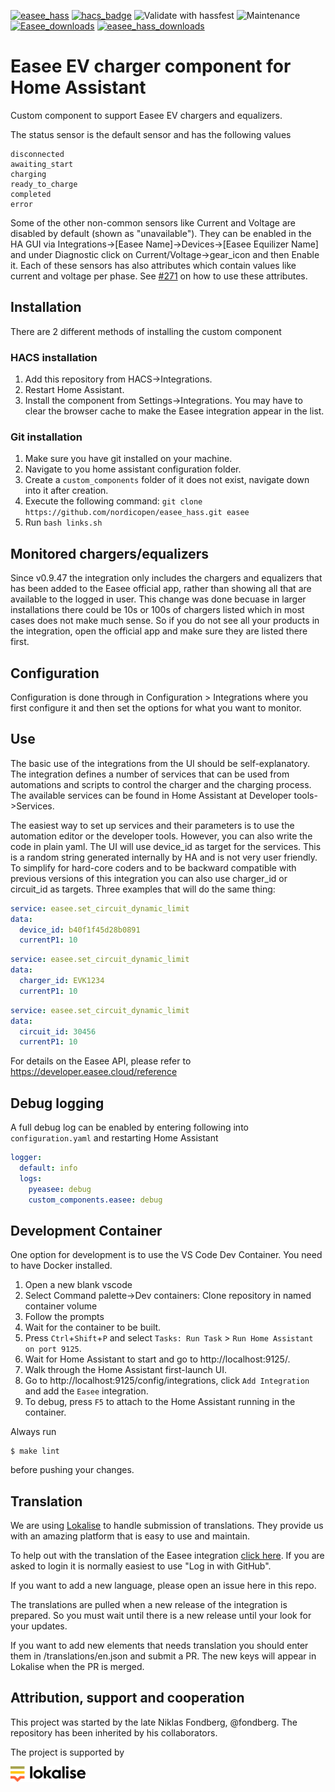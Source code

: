 [![easee_hass](https://img.shields.io/github/release/nordicopen/easee_hass.svg?1)](https://github.com/nordicopen/easee_hass) [![hacs_badge](https://img.shields.io/badge/HACS-Default-orange.svg)](https://github.com/hacs/integration) ![Validate with hassfest](https://github.com/nordicopen/easee_hass/workflows/Validate%20with%20hassfest/badge.svg) ![Maintenance](https://img.shields.io/maintenance/yes/2023.svg) [![Easee_downloads](https://img.shields.io/github/downloads/nordicopen/easee_hass/total)](https://github.com/nordicopen/easee_hass) [![easee_hass_downloads](https://img.shields.io/github/downloads/nordicopen/easee_hass/latest/total)](https://github.com/nordicopen/easee_hass)


# Easee EV charger component for Home Assistant

Custom component to support Easee EV chargers and equalizers.

The status sensor is the default sensor and has the following values

```
disconnected
awaiting_start
charging
ready_to_charge
completed
error
```
Some of the other non-common sensors like Current and Voltage are disabled by default (shown as "unavailable"). They can be enabled in the HA GUI via Integrations->[Easee Name]->Devices->[Easee Equilizer Name] and under Diagnostic click on Current/Voltage->gear_icon and then Enable it. Each of these sensors has also attributes which contain values like current and voltage per phase. See [#271](https://github.com/nordicopen/easee_hass/issues/271) on how to use these attributes.

## Installation

There are 2 different methods of installing the custom component

### HACS installation

1. Add this repository from HACS->Integrations.
2. Restart Home Assistant.
3. Install the component from Settings->Integrations. You may have to clear the browser cache to make the Easee integration appear in the list.

### Git installation

1. Make sure you have git installed on your machine.
2. Navigate to you home assistant configuration folder.
3. Create a `custom_components` folder of it does not exist, navigate down into it after creation.
4. Execute the following command: `git clone https://github.com/nordicopen/easee_hass.git easee`
5. Run `bash links.sh`

## Monitored chargers/equalizers

Since v0.9.47 the integration only includes the chargers and equalizers that has been added to the Easee official app, rather than showing all that are available to the logged in user. This change was done becuase in larger installations there could be 10s or 100s of chargers listed which in most cases does not make much sense.
So if you do not see all your products in the integration, open the official app and make sure they are listed there first.

## Configuration

Configuration is done through in Configuration > Integrations where you first configure it and then set the options for what you want to monitor.

## Use
The basic use of the integrations from the UI should be self-explanatory. The integration defines a number of services that can be used from automations and scripts to control the charger and the charging process. The available services can be found in Home Assistant at Developer tools->Services.

The easiest way to set up services and their parameters is to use the automation editor or the developer tools. However, you can also write the code in plain yaml. The UI will use device_id as target for the services. This is a random string generated internally by HA and is not very user friendly. To simplify for hard-core coders and to be backward compatible with previous versions of this integration you can also use charger_id or circuit_id as targets.
Three examples that will do the same thing:
```yaml
service: easee.set_circuit_dynamic_limit
data:
  device_id: b40f1f45d28b0891
  currentP1: 10
```
```yaml
service: easee.set_circuit_dynamic_limit
data:
  charger_id: EVK1234
  currentP1: 10
```
```yaml
service: easee.set_circuit_dynamic_limit
data:
  circuit_id: 30456
  currentP1: 10
```
For details on the Easee API, please refer to https://developer.easee.cloud/reference

## Debug logging
A full debug log can be enabled by entering following into `configuration.yaml` and restarting Home Assistant
```yaml
logger:
  default: info
  logs:
    pyeasee: debug
    custom_components.easee: debug
```

## Development Container
One option for development is to use the VS Code Dev Container. You need to have Docker installed.

1. Open a new blank vscode
1. Select Command palette->Dev containers: Clone repository in named container volume
1. Follow the prompts
1. Wait for the container to be built.
1. Press `Ctrl`+`Shift`+`P` and select `Tasks: Run Task` > `Run Home Assistant on port 9125`.
1. Wait for Home Assistant to start and go to http://localhost:9125/.
1. Walk through the Home Assistant first-launch UI.
1. Go to http://localhost:9125/config/integrations, click `Add Integration` and add the `Easee` integration.
1. To debug, press `F5` to attach to the Home Assistant running in the container.


Always run
```console
$ make lint
```
before pushing your changes.

## Translation
We are using [Lokalise](https://lokalise.com/login/) to handle submission of translations. They provide us with an amazing platform that is easy to use and maintain.

To help out with the translation of the Easee integration [click here](https://app.lokalise.com/public/3637181265197452b3dc34.70096810/). If you are asked to login it is normally easiest to use "Log in with GitHub". 

If you want to add a new language, please open an issue here in this repo.

The translations are pulled when a new release of the integration is prepared. So you must wait until there is a new release until your look for your updates.

If you want to add new elements that needs translation you should enter them in /translations/en.json and submit a PR. The new keys will appear in Lokalise when the PR is merged.

## Attribution, support and cooperation

This project was started by the late Niklas Fondberg, @fondberg. The repository has been inherited by his collaborators.

The project is supported by

[<img src="https://raw.githubusercontent.com/astrandb/documents/fef0776bbb7924e0253b9755d7928631fb19d5c7/img/Lokalise_logo_colour_black_text.svg" width=120>](https://lokalise.com)
